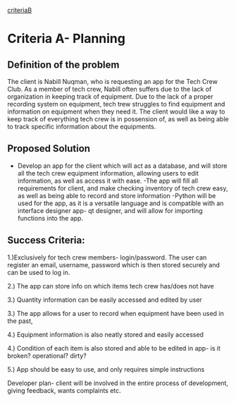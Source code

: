 [criteriaB](https://github.com/Shin1203/Unit3--comsci-shin/blob/master/CriteriaB.md)
# Criteria A- Planning


## Definition of the problem
The client is Nabill Nuqman, who is requesting an app for the Tech Crew Club.
As a member of tech crew, Nabill often suffers due to the lack of organization in keeping track of equipment. Due to the lack of a proper recording system on equipment, tech trew struggles to find equipment and information on equipment when they need it. The client would like a way to keep track of everything tech crew is in possension of, as well as being able to track specific information about the equipments.
## Proposed Solution
- Develop an app for the client which will act as a database, and will store all the tech crew equipment information, allowing users to edit information, as well as access it with ease.
-The app will fill all requirements for client, and make checking inventory of tech crew easy, as well as being able to record and store information
-Python will be used for the app, as it is a versatile language and is compatible with an interface designer app- qt designer, and will allow for importing functions into the app.
## Success Criteria:
1.)Exclusively for tech crew members- login/password. The user can register an email, username, password which is then stored securely and can be used to log in.

2.) The app can store info on which items tech crew has/does not have

3.) Quantity information can be easily accessed and edited by user

3.) The app allows for a user to record when equipment have been used in the past,

4.) Equipment information is also neatly stored and easily accessed

4.) Condition of each item is also stored and able to be edited in app- is it broken? operational? dirty?

5.) App should be easy to use, and only requires simple instructions

Developer plan- client will be involved in the entire process of development, giving feedback, wants complaints etc. 


